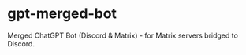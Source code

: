# gpt-merged-bot
Merged ChatGPT Bot (Discord &amp; Matrix) - for Matrix servers bridged to Discord.
